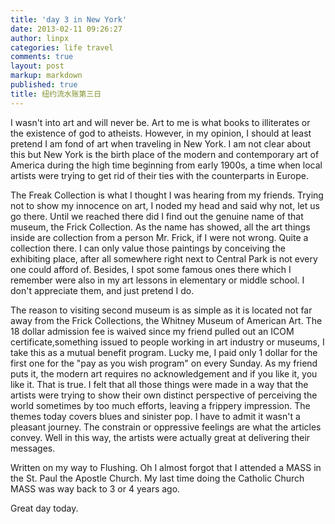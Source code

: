 ```yaml
---
title: 'day 3 in New York'
date: 2013-02-11 09:26:27
author: linpx
categories: life travel
comments: true
layout: post
markup: markdown
published: true
title: 纽约流水账第三日
---
```

I wasn't into art and will never be. Art to me is what books to illiterates
or the existence of god to atheists. However, in my opinion, I should at
least pretend I am fond of art when traveling in New York. I am not clear
about this but New York is the birth place of the modern and contemporary
art of America during the high time beginning from early 1900s, a time when
local artists were trying to get rid of their ties with the counterparts in
Europe.

The Freak Collection is what I thought I was hearing from my friends.
Trying not to show my innocence on art, I noded my head and said why not,
let us go there. Until we reached there did I find out the genuine name of
that museum, the Frick Collection. As the name has showed, all the art
things inside are collection from a person Mr. Frick, if I were not wrong.
Quite a collection there. I can only value those paintings by conceiving
the exhibiting place, after all somewhere right next to Central Park is not
every one could afford of. Besides, I spot some famous ones there which I
remember were also in my art lessons in elementary or middle school. I
don't appreciate them, and just pretend I do.

The reason to visiting second museum is as simple as it is located not far
away from the Frick Collections,  the Whitney Museum of American Art. The
18 dollar admission fee is waived since my friend pulled out an ICOM
certificate,something issued to people working in art industry or museums,
I take this as a mutual benefit program. Lucky me, I paid only 1 dollar for
the first one for the "pay as you wish program" on every Sunday. As my
friend puts it, the modern art requires no acknowledgement and if you like
it, you like it. That is true. I felt that all those things were made in a
way that the artists were trying to show their own distinct perspective of
perceiving the world sometimes by too much efforts, leaving a frippery
impression. The themes today covers blues and sinister pop. I have to admit
it wasn't a pleasant journey. The constrain or oppressive feelings are what
the articles convey. Well in this way, the artists were actually great at
delivering their messages.

Written on my way to Flushing. Oh I almost forgot that I attended a MASS in
the St. Paul the Apostle Church. My last time doing the Catholic Church
MASS was way back to 3 or 4 years ago.

Great day today.